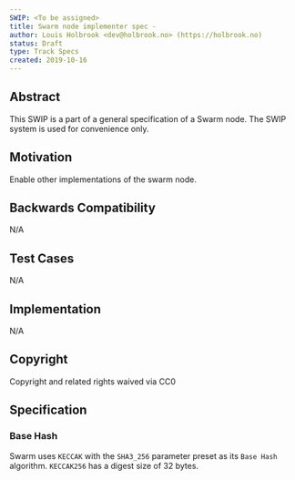 ```yaml
---
SWIP: <To be assigned>
title: Swarm node implementer spec - 
author: Louis Holbrook <dev@holbrook.no> (https://holbrook.no)
status: Draft
type: Track Specs
created: 2019-10-16
---
```


## Abstract

This SWIP is a part of a general specification of a Swarm node. The SWIP system is used for convenience only.

## Motivation

Enable other implementations of the swarm node.

## Backwards Compatibility

N/A

## Test Cases

N/A

## Implementation

N/A

## Copyright

Copyright and related rights waived via CC0

## Specification

### Base Hash

Swarm uses `KECCAK` with the `SHA3_256` parameter preset as its `Base
Hash` algorithm. `KECCAK256` has a digest size of 32 bytes.
